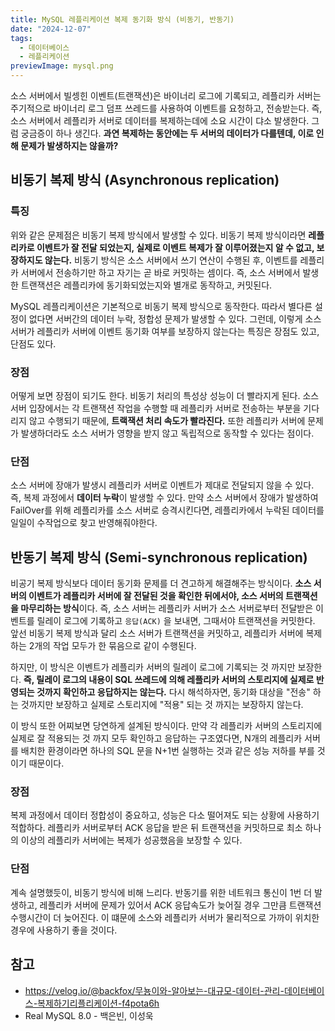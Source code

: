 ```yaml
---
title: MySQL 레플리케이션 복제 동기화 방식 (비동기, 반동기)
date: "2024-12-07"
tags:
  - 데이터베이스
  - 레플리케이션
previewImage: mysql.png
---
```


소스 서버에서 빌셍힌 이벤트(트랜잭션)은 바이너리 로그에 기록되고, 레플리카 서버는 주기적으로 바이너리 로그 덤프 쓰레드를 사용하여 이벤트를 요청하고, 전송받는다. 즉, 소스 서버에서 레플리카 서버로 데이터를 복제하는데에 소요 시간이 댜소 발생한다. 그럼 궁금증이 하나 생긴다. **과연 복제하는 동안에는 두 서버의 데이터가 다를텐데, 이로 인해 문제가 발생하지는 않을까?**

## 비동기 복제 방식 (Asynchronous replication)

### 특징

위와 같은 문제점은 비동기 복제 방식에서 발생할 수 있다. 비동기 복제 방식이라면 **레플리카로 이벤트가 잘 전달 되었는지, 실제로 이벤트 복제가 잘 이루어졌는지 알 수 없고, 보장하지도 않는다.** 비동기 방식은 소스 서버에서 쓰기 연산이 수행된 후, 이벤트를 레플리카 서버에서 전송하기만 하고 자기는 곧 바로 커밋하는 셈이다. 즉, 소스 서버에서 발생한 트랜잭션은 레플리카에 동기화되었는지와 별개로 동작하고, 커밋된다.

MySQL 레플리케이션은 기본적으로 비동기 복제 방식으로 동작한다. 따라서 별다른 설정이 없다면 서버간의 데이터 누락, 정합성 문제가 발생할 수 있다. 그런데, 이렇게 소스 서버가 레플리카 서버에 이벤트 동기화 여부를 보장하지 않는다는 특징은 장점도 있고, 단점도 있다.

### 장점

어떻게 보면 장점이 되기도 한다. 비동기 처리의 특성상 성능이 더 빨라지게 된다. 소스 서버 입장에서는 각 트랜잭션 작업을 수행할 때 레플리카 서버로 전송하는 부분을 기다리지 않고 수행되기 때문에, **트랙잭션 처리 속도가 빨라진다.** 또한 레플리카 서버에 문제가 발생하더라도 소스 서버가 영향을 받지 않고 독립적으로 동작할 수 있다는 점이다. 

### 단점

소스 서버에 장애가 발생시 레플리카 서버로 이벤트가 제대로 전달되지 않을 수 있다. 즉, 복제 과정에서 **데이터 누락**이 발생할 수 있다. 만약 소스 서버에서 장애가 발생하여 FailOver를 위해 레플리카를 소스 서버로 승격시킨다면, 레플리카에서 누락된 데이터를 일일이 수작업으로 찾고 반영해줘야한다.

## 반동기 복제 방식 (Semi-synchronous replication)

비공기 복제 방식보다 데이터 동기화 문제를 더 견고하게 해결해주는 방식이다. **소스 서버의 이벤트가 레플리카 서버에 잘 전달된 것을 확인한 뒤에서야, 소스 서버의 트랜잭션을 마무리하는 방식**이다. 즉, 소스 서버는 레플리카 서버가 소스 서버로부터 전달받은 이벤트를 릴레이 로그에 기록하고 `응답(ACK)` 을 보내면, 그때서야 트랜잭션을 커밋한다. 앞선 비동기 복제 방식과 달리 소스 서버가 트랜잭션을 커밋하고, 레플리카 서버에 복제하는 2개의 작업 모두가 한 묶음으로 같이 수행된다.

하지만, 이 방식은 이벤트가 레플리카 서버의 릴레이 로그에 기록되는 것 까지만 보장한다. **즉, 릴레이 로그의 내용이 SQL 쓰레드에 의해 레플리카 서버의 스토리지에 실제로 반영되는 것까지 확인하고 응답하지는 않는다.** 다시 해석하자면, 동기화 대상을 "전송" 하는 것까지만 보장하고 실제로 스토리지에 "적용" 되는 것 까지는 보장하지 않는다.

이 방식 또한 어찌보면 당연하게 설계된 방식이다. 만약 각 레플리카 서버의 스토리지에 실제로 잘 적용되는 것 까지 모두 확인하고 응답하는 구조였다면, N개의 레플리카 서버를 배치한 환경이라면 하나의 SQL 문을 N+1번 실행하는 것과 같은 성능 저하를 부를 것이기 때문이다.

### 장점

복제 과정에서 데이터 정합성이 중요하고, 성능은 다소 떨어져도 되는 상황에 사용하기 적합하다. 레플리카 서버로부터 ACK 응답을 받은 뒤 트랜잭션을 커밋하므로 최소 하나의 이상의  레플리카 서버에는 복제가 성공했음을 보장할 수 있다.

### 단점

계속 설명했듯이, 비동기 방식에 비해 느리다. 반동기를 위한 네트워크 통신이 1번 더 발생하고, 레플리카 서버에 문제가 있어서 ACK 응답속도가 늦어질 경우 그만큼 트랜잭션 수행시간이 더 늦어진다. 이 떄문에 소스와 레플리카 서버가 물리적으로 가까이 위치한 경우에 사용하기 좋을 것이다.

## 참고

- https://velog.io/@backfox/무뇽이와-알아보는-대규모-데이터-관리-데이터베이스-복제하기리플리케이션-f4pota6h
- Real MySQL 8.0 - 백은빈, 이성욱
